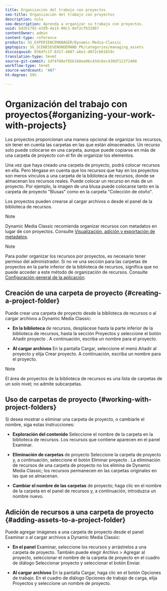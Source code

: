 ```yaml
---
title: Organización del trabajo con proyectos
seo-title: Organización del trabajo con proyectos
description: nulo
seo-description: Aprenda a organizar su trabajo con proyectos.
uuid: bd2b1792-e2d9-4a15-90c1-8ef2cf632867
contentOwner: admin
content-type: reference
products: SG_EXPERIENCEMANAGER/Dynamic-Media-Classic
geptopics: SG_SCENESEVENONDEMAND_PK/categories/managing_assets
discoiquuid: 036dfc1f-8317-4887-a6e1-d8f2cb61819c
translation-type: tm+mt
source-git-commit: 1df4f88ef856160ee06c43dc6ec430df122f2408
workflow-type: tm+mt
source-wordcount: '487'
ht-degree: 59%

---
```



# Organización del trabajo con proyectos{#organizing-your-work-with-projects}

Los proyectos proporcionan una manera opcional de organizar los recursos, sin tener en cuenta las carpetas en las que están almacenados. Un recurso solo puede colocarse en una carpeta, aunque puede copiarse en más de una carpeta de proyecto con el fin de organizar los elementos.

Una vez que haya creado una carpeta de proyecto, podrá colocar recursos en ella. Pero téngase en cuenta que los recursos que hay en los proyectos son meros vínculos a una carpeta de la biblioteca de recursos, donde se almacenan los recursos reales. Puede colocar un recurso en más de un proyecto. Por ejemplo, la imagen de una blusa puede colocarse tanto en la carpeta de proyecto &quot;Blusas&quot; como en la carpeta &quot;Colección de otoño&quot;.

Los proyectos pueden crearse al cargar archivos o desde el panel de la biblioteca de recursos.

>[!NOTE]
>
>Dynamic Media Classic recomienda organizar recursos con metadatos en lugar de con proyectos. Consulte [Visualización, adición y exportación de metadatos](viewing-adding-exporting-metadata.md).

>[!NOTE]
>
>Para poder organizar los recursos por proyectos, es necesario tener permiso del administrador. Si no ve una sección para las carpetas de proyectos en la parte inferior de la biblioteca de recursos, significa que no puede acceder a este método de organización de recursos. Consulte [Configuración general de la aplicación](application-setup.md#general-settings).

## Creación de una carpeta de proyecto {#creating-a-project-folder}

Puede crear una carpeta de proyecto desde la biblioteca de recursos o al cargar archivos a Dynamic Media Classic:

* **En la biblioteca** de recursos, desplácese hasta la parte inferior de la biblioteca de recursos, hasta la sección Proyectos y seleccione el botón Añadir proyecto . A continuación, escriba un nombre para el proyecto.

* **Al cargar archivos** En la pantalla Cargar, seleccione el menú Añadir al proyecto y elija Crear proyecto. A continuación, escriba un nombre para el proyecto.

>[!NOTE]
>
>El área de proyectos de la biblioteca de recursos es una lista de carpetas de un solo nivel; no admite subcarpetas.

## Uso de carpetas de proyecto {#working-with-project-folders}

Si desea mostrar o eliminar una carpeta de proyecto, o cambiarle el nombre, siga estas instrucciones:

* **Exploración del contenido** Seleccione el nombre de la carpeta en la biblioteca de recursos. Los recursos que contiene aparecen en el panel Examinar.

* **Eliminación de carpetas** de proyecto Seleccione la carpeta de proyecto y, a continuación, seleccione el botón Eliminar proyecto . La eliminación de recursos de una carpeta de proyecto no los elimina de Dynamic Media Classic; los recursos permanecen en las carpetas originales en las que se almacenan.

* **Cambiar el nombre de las carpetas** de proyecto; haga clic en el nombre de la carpeta en el panel de recursos y, a continuación, introduzca un nombre nuevo.

## Adición de recursos a una carpeta de proyecto {#adding-assets-to-a-project-folder}

Puede agregar imágenes a una carpeta de proyecto desde el panel Examinar o al cargar archivos a Dynamic Media Classic:

* **En el panel** Examinar, seleccione los recursos y arrástrelos a una carpeta de proyecto. También puede elegir Archivo > Agregar al proyecto, seleccionar el nombre de la carpeta de proyecto en el cuadro de diálogo Seleccionar proyecto y seleccionar el botón Enviar.

* **Al cargar archivos** En la pantalla Cargar, haga clic en el botón Opciones de trabajo. En el cuadro de diálogo Opciones de trabajo de carga, elija Proyectos y seleccione un nombre de proyecto.
